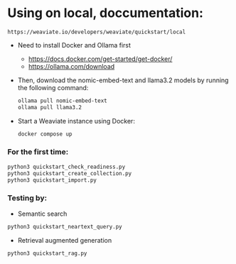 

# Using on local, doccumentation:
    https://weaviate.io/developers/weaviate/quickstart/local

- Need to install Docker and Ollama first
    + https://docs.docker.com/get-started/get-docker/
    + https://ollama.com/download

- Then, download the nomic-embed-text and llama3.2 models by running the following command:
    ```bash
    ollama pull nomic-embed-text
    ollama pull llama3.2
    ```

- Start a Weaviate instance using Docker:
    ```bash
    docker compose up
    ```

### For the first time:
```bash
python3 quickstart_check_readiness.py
python3 quickstart_create_collection.py
python3 quickstart_import.py
```

### Testing by:
- Semantic search
```bash
python3 quickstart_neartext_query.py
```
- Retrieval augmented generation
```bash
python3 quickstart_rag.py
```